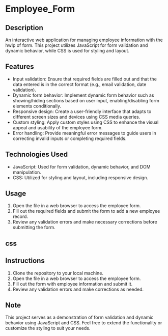 # Employee_Form

## Description
An interactive web application for managing employee information with the hwlp of form. This project utilizes JavaScript for form validation and dynamic behavior, while CSS is used for styling and layout.

## Features
- Input validation: Ensure that required fields are filled out and that the data entered is in the correct format (e.g., email validation, date validation).
- Dynamic form behavior: Implement dynamic form behavior such as showing/hiding sections based on user input, enabling/disabling form elements conditionally.
- Responsive design: Create a user-friendly interface that adapts to different screen sizes and devices using CSS media queries.
- Custom styling: Apply custom styles using CSS to enhance the visual appeal and usability of the employee form.
- Error handling: Provide meaningful error messages to guide users in correcting invalid inputs or completing required fields.

## Technologies Used
- JavaScript: Used for form validation, dynamic behavior, and DOM manipulation.
- CSS: Utilized for styling and layout, including responsive design.

## Usage
1. Open the file in a web browser to access the employee form.
2. Fill out the required fields and submit the form to add a new employee record.
3. Review any validation errors and make necessary corrections before submitting the form.

## css

## Instructions
1. Clone the repository to your local machine.
2. Open the file in a web browser to access the employee form.
3. Fill out the form with employee information and submit it.
4. Review any validation errors and make corrections as needed.

## Note
This project serves as a demonstration of form validation and dynamic behavior using JavaScript and CSS. Feel free to extend the functionality or customize the styling to suit your needs.



